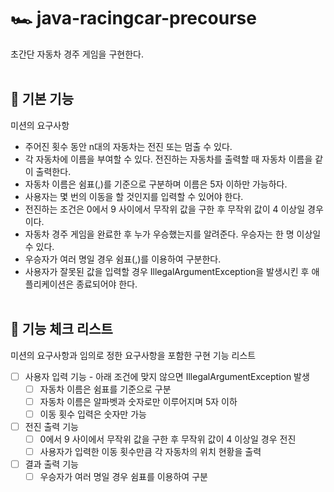 # 🏎️ java-racingcar-precourse
초간단 자동차 경주 게임을 구현한다.
<br><br>
## 🔧 기본 기능 
미션의 요구사항
- 주어진 횟수 동안 n대의 자동차는 전진 또는 멈출 수 있다.
- 각 자동차에 이름을 부여할 수 있다. 전진하는 자동차를 출력할 때 자동차 이름을 같이 출력한다.
- 자동차 이름은 쉼표(,)를 기준으로 구분하며 이름은 5자 이하만 가능하다.
- 사용자는 몇 번의 이동을 할 것인지를 입력할 수 있어야 한다.
- 전진하는 조건은 0에서 9 사이에서 무작위 값을 구한 후 무작위 값이 4 이상일 경우이다.
- 자동차 경주 게임을 완료한 후 누가 우승했는지를 알려준다. 우승자는 한 명 이상일 수 있다.
- 우승자가 여러 명일 경우 쉼표(,)를 이용하여 구분한다.
- 사용자가 잘못된 값을 입력할 경우 IllegalArgumentException을 발생시킨 후 애플리케이션은 종료되어야 한다.
<br><br>
## 📝 기능 체크 리스트
미션의 요구사항과 임의로 정한 요구사항을 포함한 구현 기능 리스트
- [ ] 사용자 입력 기능 - 아래 조건에 맞지 않으면 IllegalArgumentException 발생
  - [ ] 자동차 이름은 쉼표를 기준으로 구분
  - [ ] 자동차 이름은 알파벳과 숫자로만 이루어지며 5자 이하
  - [ ] 이동 횟수 입력은 숫자만 가능
- [ ] 전진 출력 기능
  - [ ] 0에서 9 사이에서 무작위 값을 구한 후 무작위 값이 4 이상일 경우 전진
  - [ ] 사용자가 입력한 이동 횟수만큼 각 자동차의 위치 현황을 출력
- [ ] 결과 출력 기능
  - [ ] 우승자가 여러 명일 경우 쉼표를 이용하여 구분
